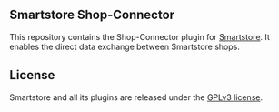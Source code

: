 ## Smartstore Shop-Connector

This repository contains the Shop-Connector plugin for [Smartstore](https://github.com/smartstore/SmartStoreNET). It enables the direct data exchange between Smartstore shops.

## License

Smartstore and all its plugins are released under the [GPLv3 license](http://www.gnu.org/licenses/gpl-3.0.txt).
